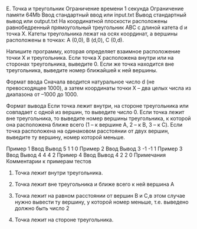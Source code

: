 E. Точка и треугольник
Ограничение времени	1 секунда
Ограничение памяти	64Mb
Ввод	стандартный ввод или input.txt
Вывод	стандартный вывод или output.txt
На координатной плоскости расположены равнобедренный прямоугольный треугольник ABC с длиной катета d и точка X. Катеты треугольника лежат на осях координат, а вершины расположены в точках: A (0,0), B (d,0), C (0,d).

Напишите программу, которая определяет взаимное расположение точки X и треугольника. Если точка X расположена внутри или на сторонах треугольника, выведите 0. Если же точка находится вне треугольника, выведите номер ближайшей к ней вершины.

Формат ввода
Сначала вводится натуральное число d (не превосходящее 1000), а затем координаты точки X – два целых числа из диапазона от ­–1000 до 1000.

Формат вывода
Если точка лежит внутри, на стороне треугольника или совпадает с одной из вершин, то выведите число 0. Если точка лежит вне треугольника, то выведите номер вершины треугольника, к которой она расположена ближе всего (1 – к вершине A, 2 – к B, 3 – к C). Если точка расположена на одинаковом расстоянии от двух вершин, выведите ту вершину, номер которой меньше.

Пример 1
Ввод	Вывод
5
1 1
0
Пример 2
Ввод	Вывод
3
-1 -1
1
Пример 3
Ввод	Вывод
4
4 4
2
Пример 4
Ввод	Вывод
4
2 2
0
Примечания
Комментарии к примерам тестов

1. Точка лежит внутри треугольника.

2. Точка лежит вне треугольника и ближе всего к ней вершина A

3. Точка лежит на равном расстоянии от вершин B и C,в этом случае нужно вывести ту вершину, у которой номер меньше, т.е. выведено должно быть число 2

4. Точка лежит на стороне треугольника.
